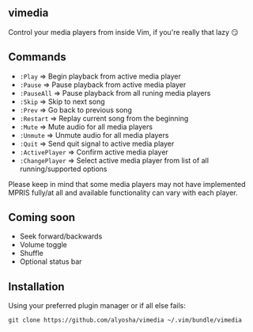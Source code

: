 ## vimedia                                                                             
Control your media players from inside Vim, if you're really
that lazy 😏

## Commands
- `:Play`         => Begin playback from active media player
- `:Pause`        => Pause playback from active media player
- `:PauseAll`     => Pause playback from all runing media players
- `:Skip`         => Skip to next song
- `:Prev`         => Go back to previous song
- `:Restart`      => Replay current song from the beginning
- `:Mute`         => Mute audio for all media players
- `:Unmute`       => Unmute audio for all media players
- `:Quit`         => Send quit signal to active media player
- `:ActivePlayer` => Confirm active media player
- `:ChangePlayer` => Select active media player from list of all running/supported options

Please keep in mind that some media players may not have implemented MPRIS
fully/at all and available functionality can vary with each player.

## Coming soon
- Seek forward/backwards
- Volume toggle
- Shuffle
- Optional status bar

## Installation
Using your preferred plugin manager or if all else fails:

`git clone https://github.com/alyosha/vimedia ~/.vim/bundle/vimedia`
